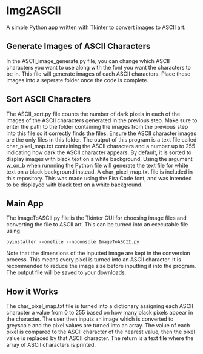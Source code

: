 # Img2ASCII
A simple Python app written with Tkinter to convert images to ASCII art.

## Generate Images of ASCII Characters
In the ASCII_image_generate.py file, you can change which ASCII characters you want to use along with the font you want the characters to be in. This file will generate images of each ASCII characters. Place these images into a seperate folder once the code is complete.

## Sort ASCII Characters
The ASCII_sort.py file counts the number of dark pixels in each of the images of the ASCII characters generated in the previous step. Make sure to enter the path to the folder containing the images from the previous step into this file so it correctly finds the files. Ensure the ASCII character images are the only files in this folder. The output of this program is a text file called char_pixel_map.txt containing the ASCII characters and a number up to 255 indicating how dark the ASCII character appears. By default, it is sorted to display images with black text on a white background. Using the argument w_on_b when runnning the Python file will generate the text file for white text on a black background instead. A char_pixel_map.txt file is included in this repository. This was made using the Fira Code font, and was intended to be displayed with black text on a white background.

## Main App
The ImageToASCII.py file is the Tkinter GUI for choosing image files and converting the file to ASCII art. This can be turned into an executable file using 
```
pyinstaller --onefile --noconsole ImageToASCII.py
```
Note that the dimensions of the inputted image are kept in the conversion process. This means every pixel is turned into an ASCII character. It is recommended to reduce the image size before inputting it into the program. The output file will be saved to your downloads.

## How it Works
The char_pixel_map.txt file is turned into a dictionary assigning each ASCII character a value from 0 to 255 based on how many black pixels appear in the character. The user then inputs an image which is converted to greyscale and the pixel values are turned into an array. The value of each pixel is compared to the ASCII character of the nearest value, then the pixel value is replaced by that ASCII character. The return is a text file where the array of ASCII characters is printed.
